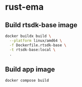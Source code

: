 # rust-ema

## Build rtsdk-base image

```bash
docker buildx build \
  --platform linux/amd64 \
  -f Dockerfile.rtsdk-base \
  -t rtsdk-base:local \
  .
```

## Build app image

```bash
docker compose build
```
